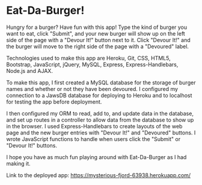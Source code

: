 # Eat-Da-Burger!

Hungry for a burger? Have fun with this app! Type the kind of burger you want to eat, click "Submit", and your new burger will show up on the left side of the page with a "Devour It!" button next to it. Click "Devour It!" and the burger will move to the right side of the page with a "Devoured" label. 

Technologies used to make this app are Heroku, Git, CSS, HTML5, Bootstrap, JavaScript, jQuery, MySQL, Express, Express-Handlebars, Node.js and AJAX. 

To make this app, I first created a MySQL database for the storage of burger names and whether or not they have been devoured. I configured my connection to a JawsDB database for deploying to Heroku and to localhost for testing the app before deployment. 

I then configured my ORM to read, add to, and update data in the database, and set up routes in a controller to allow data from the database to show up in the browser. I used Express-Handlebars to create layouts of the web page and the new burger entries with "Devour It!" and "Devoured" buttons. I wrote JavaScript functions to handle when users click the "Submit" or "Devour It!" buttons. 

I hope you have as much fun playing around with Eat-Da-Burger as I had making it.

Link to the deployed app: https://mysterious-fjord-63938.herokuapp.com/